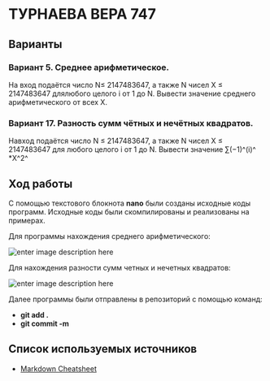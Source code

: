 # ТУРНАЕВА ВЕРА 747
## Варианты
### Вариант 5. Среднее арифметическое.
На вход подаётся число  N≤ 2147483647, а также N чисел Х ≤ 2147483647 длялюбого целого i от 1 до N. Вывести значение среднего арифметического от всех X.

### Вариант 17. Разность сумм чётных и нечётных квадратов.
Навход подаётся число N ≤ 2147483647, а также N чисел X ≤ 2147483647 для любого целого i от 1 до N. Вывести значение ∑︁(−1)^(i)^ *X^2^
## Ход работы
С помощью текстового блокнота **nano** были созданы исходные коды программ. Исходные коды были скомпилированы и реализованы на примерах.

Для программы нахождения среднего арифметического:

![enter image description here](https://pp.userapi.com/c849536/v849536384/143fa9/FhIRlpVxlN8.jpg)

Для нахождения разности сумм четных и нечетных квадратов:

![enter image description here](https://pp.userapi.com/c849536/v849536384/143fb7/U9Q8UX69cRA.jpg)

Далее программы были отправлены в репозиторий с помощью команд:

 - **git add .**
 - **git commit -m**

## Список используемых источников

 - [Markdown Cheatsheet](https://github.com/adam-p/markdown-here/wiki/Markdown-Cheatsheet)
